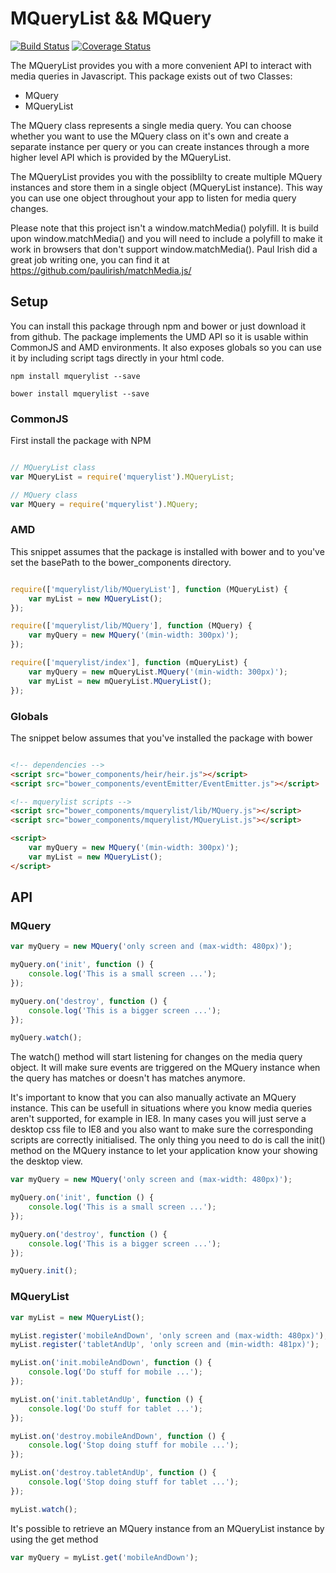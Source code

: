# MQueryList && MQuery

[![Build Status](https://travis-ci.org/vejersele/MQueryList.svg?branch=master)](https://travis-ci.org/vejersele/MQueryList) [![Coverage Status](https://coveralls.io/repos/vejersele/MQueryList/badge.svg)](https://coveralls.io/r/vejersele/MQueryList)

The MQueryList provides you with a more convenient API to interact with media queries in Javascript. This package exists out of two Classes:

- MQuery
- MQueryList


The MQuery class represents a single media query. You can choose whether you want to use the MQuery class on it's own and create a separate instance per query or you can create instances through a more higher level API which is provided by the MQueryList.

The MQueryList provides you with the possiblilty to create multiple MQuery instances and store them in a single object (MQueryList instance). This way you can use one object throughout your app to listen for media query changes.

Please note that this project isn't a window.matchMedia() polyfill. It is build upon window.matchMedia() and you will need to include a polyfill to make it work in browsers that don't support window.matchMedia(). Paul Irish did a great job writing one, you can find it at https://github.com/paulirish/matchMedia.js/

## Setup

You can install this package through npm and bower or just download it from github. The package implements the UMD API so it is usable within CommonJS and AMD environments. It also exposes globals so you can use it by including script tags directly in your html code.

```
npm install mquerylist --save
```

```
bower install mquerylist --save
```

### CommonJS

First install the package with NPM

``` javascript

// MQueryList class
var MQueryList = require('mquerylist').MQueryList;

// MQuery class
var MQuery = require('mquerylist').MQuery;
```

### AMD

This snippet assumes that the package is installed with bower and to you've set the basePath to the bower_components directory.

```javascript

require(['mquerylist/lib/MQueryList'], function (MQueryList) {
	var myList = new MQueryList();
});

require(['mquerylist/lib/MQuery'], function (MQuery) {
	var myQuery = new MQuery('(min-width: 300px)');
});

require(['mquerylist/index'], function (mQueryList) {
	var myQuery = new mQueryList.MQuery('(min-width: 300px)');
	var myList = new mQueryList.MQueryList();
});
```

### Globals

The snippet below assumes that you've installed the package with bower

``` html

<!-- dependencies -->
<script src="bower_components/heir/heir.js"></script>
<script src="bower_components/eventEmitter/EventEmitter.js"></script>

<!-- mquerylist scripts -->
<script src="bower_components/mquerylist/lib/MQuery.js"></script>
<script src="bower_components/mquerylist/MQueryList.js"></script>

<script>
	var myQuery = new MQuery('(min-width: 300px)');
	var myList = new MQueryList();
</script>
```


## API

### MQuery

``` javascript
var myQuery = new MQuery('only screen and (max-width: 480px)');

myQuery.on('init', function () {
	console.log('This is a small screen ...');
});

myQuery.on('destroy', function () {
	console.log('This is a bigger screen ...');
});

myQuery.watch();

```
The watch() method will start listening for changes on the media query object. It will make sure events are triggered on the MQuery instance when the query has matches or doesn't has matches anymore. 

It's important to know that you can also manually activate an MQuery instance. This can be usefull in situations where you know media queries aren't supported, for example in IE8. In many cases you will just serve a desktop css file to IE8 and you also want to make sure the corresponding scripts are correctly initialised. The only thing you need to do is call the init() method on the MQuery instance to let your application know your showing the desktop view.

```javascript
var myQuery = new MQuery('only screen and (max-width: 480px)');

myQuery.on('init', function () {
	console.log('This is a small screen ...');
});

myQuery.on('destroy', function () {
	console.log('This is a bigger screen ...');
});

myQuery.init();
```

### MQueryList

``` javascript
var myList = new MQueryList();

myList.register('mobileAndDown', 'only screen and (max-width: 480px)');
myList.register('tabletAndUp', 'only screen and (min-width: 481px)');

myList.on('init.mobileAndDown', function () {
	console.log('Do stuff for mobile ...');
});

myList.on('init.tabletAndUp', function () {
	console.log('Do stuff for tablet ...');
});

myList.on('destroy.mobileAndDown', function () {
	console.log('Stop doing stuff for mobile ...');
});

myList.on('destroy.tabletAndUp', function () {
	console.log('Stop doing stuff for tablet ...');
});

myList.watch();

```

It's possible to retrieve an MQuery instance from an MQueryList instance by using the get method

``` javascript
var myQuery = myList.get('mobileAndDown');
```
